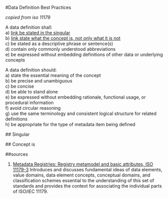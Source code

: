 #Data Definition Best Practices

_copied from iso 11179_

A data definition shall:  
a) [link be stated in the singular](#singular)  
b) [link state what the concept is, not only what it is not](#concept)  
c) be stated as a descriptive phrase or sentence(s)  
d) contain only commonly understood abbreviations  
e) be expressed without embedding definitions of other data or underlying concepts  

A data definition should:  
a) state the essential meaning of the concept  
b) be precise and unambiguous  
c) be concise  
d) be able to stand alone  
e) be expressed without embedding rationale, functional usage, or procedural information  
f) avoid circular reasoning  
g) use the same terminology and consistent logical structure for related definitions  
h) be appropriate for the type of metadata item being defined  

<a name="singular"></a>## Singular  

<a name="concept"></a>## Concept is

##sources

1. <a href="http://metadata-standards.org/11179/">Metadata Registries: Registry metamodel and basic attributes, ISO 11179-3</a>
Introduces and discusses fundamental ideas of data elements, value domains, data element concepts, conceptual domains, and classification schemes essential to the understanding of this set of standards and provides the context for associating the individual parts of ISO/IEC 11179.



